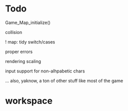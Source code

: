 
# Todo


Game_Map_initialize()


collision


! map: tidy switch/cases

proper errors

rendering scaling


input support for non-alhpabetic chars

... also, yaknow, a ton of other stuff like most of the game 




# workspace


